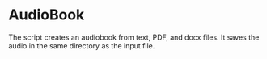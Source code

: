 # AudioBook
The script creates an audiobook from text, PDF, and docx files.
It saves the audio in the same directory as the input file.
